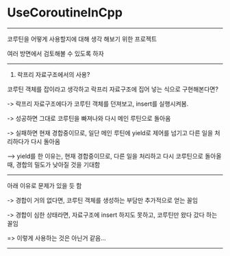 # UseCoroutineInCpp

---

코루틴을 어떻게 사용할지에 대해 생각 해보기 위한 프로젝트

여러 방면에서 검토해볼 수 있도록 하자

---

1. 락프리 자료구조에서의 사용?

코루틴 객체를 잡이라고 생각하고 락프리 자료구조에 집어 넣는 식으로 구현해본다면?

-> 락프리 자료구조에다가 코루틴 객체를 던져보고, insert를 실행시켜봄.

-> 성공하면 그대로 코루틴을 빠져나와 다시 메인 루틴으로 돌아옴

-> 실패하면 현재 경합중이므로, 일단 메인 루틴에 yield로 제어를 넘기고 다른 일을 처리하다가 다시 돌아옴

--> yield를 한 이유는, 현재 경합중이므로, 다른 일을 처리하고 다시 코루틴으로 돌아올 때, 경합의 밀도가 낮아질 것을 기대함

---

아래 이유로 문제가 있을 듯 함

-> 경합이 거의 없다면, 코루틴 객체를 생성하는 부담만 추가적으로 얻는 꼴임

-> 경합이 심한 상태라면, 자료구조에 insert 하지도 못하고, 코루틴만 왔다 갔다 하는 꼴임

=> 이렇게 사용하는 것은 아닌거 같음...

---

